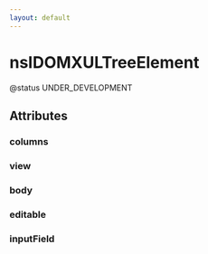 ```yaml
---
layout: default
---
```


# nsIDOMXULTreeElement #
  
@status UNDER_DEVELOPMENT  
  

## Attributes ##

### columns ###

### view ###

### body ###

### editable ###

### inputField ###
